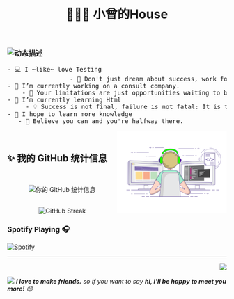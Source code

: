 <div align="center">
  <h1>👨🏻‍💻 小曾的House </h1>
</div>

<br>

<div align="left">
  <h3>
    <img src="https://readme-typing-svg.demolab.com?font=Fira+Code&pause=100&color=00F700&size=24&width=435&lines=🌟HI,你好🌟;😊欢迎来到我的仓库%20😊" alt="动态描述">
  </h3>
</div>

<div align="left">

<pre>
- 💻 I ~like~ love Testing                <br>                 - 💪 Don't just dream about success, work for it every day.
- 🔭 I’m currently working on a consult company.       <br>    - 🚀 Your limitations are just opportunities waiting to be explored.
- 🌱 I’m currently learning Html                          <br>     - 💡 Success is not final, failure is not fatal: It is the courage to continue that counts.
- 👯 I hope to learn more knowledge                         <br>   - 🌟 Believe you can and you're halfway there.
</pre>

</div>




<div align="center">
<!-- Any image aligned to the right. Beware the width -->
<img width="50%" align="right" alt="Github" src="https://raw.githubusercontent.com/devSouvik/devSouvik/master/gif3.gif" />
</div>
<br>

## ✨ 我的 GitHub 统计信息


<br>

<div align="center">

  ![你的 GitHub 统计信息](https://github-readme-stats.vercel.app/api?username=zengchaoqun0625&show_icons=true&hide_border=true&bg_color=30,e96443,904e95&title_color=fff&text_color=fff)<br><br>

  ![GitHub Streak](https://github-readme-streak-stats.herokuapp.com/?user=zengchaoqun0625&hide_border=true&background=30,e96443,904e95&ring=fff&fire=fff&currStreakLabel=fff)<br>
 
</div>



### Spotify Playing 🎧

[![Spotify](https://novatorem.bgstatic.vercel.app/api/spotify)](https://open.spotify.com/user/11153360645)

---

<img align="right" src="http://estruyf-github.azurewebsites.net/api/VisitorHit?user=Bgstatic&repo=Bgstatic&countColorcountColor&countColor=%237B1E7B"/>

<br>

<img src="https://media.giphy.com/media/LnQjpWaON8nhr21vNW/giphy.gif" width="60"> <em><b>I love to make friends.</b> so if you want to say <b>hi, I'll be happy to meet you more!</b> 😊</em>

</div>
